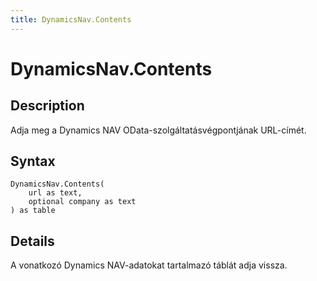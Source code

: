```yaml
---
title: DynamicsNav.Contents
---
```


# DynamicsNav.Contents


## Description

Adja meg a Dynamics NAV OData-szolgáltatásvégpontjának URL-címét.


## Syntax

```powerquery
DynamicsNav.Contents(
    url as text,
    optional company as text
) as table
```


## Details

A vonatkozó Dynamics NAV-adatokat tartalmazó táblát adja vissza. 


